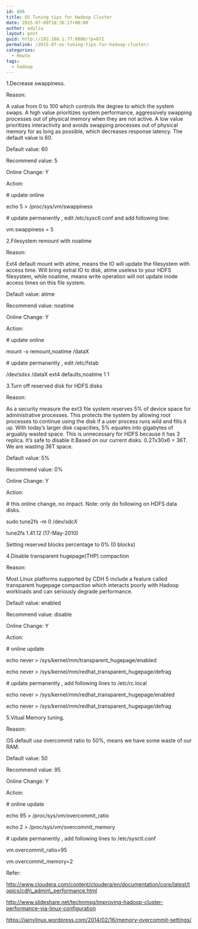 ```yaml
---
id: 886
title: OS Tuning tips for Hadoop Cluster
date: 2015-07-09T18:36:17+00:00
author: edyliu
layout: post
guid: http://192.168.1.77:8880/?p=872
permalink: /2015-07-os-tuning-tips-for-hadoop-cluster/
categories:
  - Howto
tags:
  - hadoop
---
```

1.Decrease swappiness.
  
Reason:
  
A value from 0 to 100 which controls the degree to which the system swaps. A high value prioritizes system performance, aggressively swapping processes out of physical memory when they are not active. A low value prioritizes interactivity and avoids swapping processes out of physical memory for as long as possible, which decreases response latency. The default value is 60.

Default value: 60
  
Recommend value: 5
  
Online Change: Y
  
Action:
  
\# update online
  
echo 5 > /proc/sys/vm/swappiness

\# update permanently , edit /etc/sysctl.conf and add following line:
  
vm.swappiness = 5
  
<!--more-->

2.Filesystem remount with noatime
  
Reason:
  
Ext4 default mount with atime, means the IO will update the filesystem with access time. Will bring extral IO to disk, atime useless to your HDFS filesystem, while noatime, means write operation will not update inode access times on this file system.
  
Default value: atime
  
Recommend value: noatime
  
Online Change: Y
  
Action:
  
\# update online
  
mount -o remount,noatime /dataX
  
\# update permanently , edit /etc/fstab
  
/dev/sdxx /dataX ext4 defaults,noatime 1 1

3.Turn off reserved disk for HDFS disks
  
Reason:
  
As a security measure the ext3 file system reserves 5% of device space for administrative processes. This protects the system by allowing root processes to continue using the disk if a user process runs wild and fills it up. With today’s larger disk capacities, 5% equates into gigabytes of arguably wasted space. This is unnecessary for HDFS because it has 3 replica. It’s safe to disable it.Based on our current disks. 0.2Tx30x6 = 36T. We are wasting 36T space.
  
Default value: 5%
  
Recommend value: 0%
  
Online Change: Y
  
Action:
  
\# this online change, no impact. Note: only do following on HDFS data disks.
  
sudo tune2fs -m 0 /dev/sdcX
  
tune2fs 1.41.12 (17-May-2010)
  
Setting reserved blocks percentage to 0% (0 blocks)
  
4.Disable transparent hugepage(THP) compaction
  
Reason:
  
Most Linux platforms supported by CDH 5 include a feature called transparent hugepage compaction which interacts poorly with Hadoop workloads and can seriously degrade performance.
  
Default value: enabled
  
Recommend value: disable
  
Online Change: Y
  
Action:
  
\# online update
  
echo never > /sys/kernel/mm/transparent_hugepage/enabled
  
echo never > /sys/kernel/mm/redhat\_transparent\_hugepage/defrag
  
\# update permanently , add following lines to /etc/rc.local
  
echo never > /sys/kernel/mm/redhat\_transparent\_hugepage/enabled
  
echo never > /sys/kernel/mm/redhat\_transparent\_hugepage/defrag

5.Vitual Memory tuning.
  
Reason:
  
OS default use overcommit ratio to 50%, means we have some waste of our RAM.
  
Default value: 50
  
Recommend value: 95
  
Online Change: Y
  
Action:
  
\# online update
  
echo 95 > /proc/sys/vm/overcommit_ratio
  
echo 2 > /proc/sys/vm/overcommit_memory
  
\# update permanently , add following lines to /etc/sysctl.conf
  
vm.overcommit_ratio=95
  
vm.overcommit_memory=2

Refer:
  
http://www.cloudera.com/content/cloudera/en/documentation/core/latest/topics/cdh\_admin\_performance.html
  
http://www.slideshare.net/technmsg/improving-hadoop-cluster-performance-via-linux-configuration
  
https://iainvlinux.wordpress.com/2014/02/16/memory-overcommit-settings/